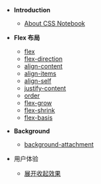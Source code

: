 - **Introduction**
  - [About CSS Notebook](/README.md)
- **Flex 布局**

  - [flex](/flex.md)
  - [flex-direction](/flex-direction.md)
  - [align-content](/flex-align-content.md)
  - [align-items](/flex-align-items.md)
  - [align-self](/flex-align-self.md)
  - [justify-content](/flex-justify-content.md)
  - [order](/flex-order.md)
  - [flex-grow](/flex-grow.md)
  - [flex-shrink](/flex-shrink.md)
  - [flex-basis](/flex-basis.md)

- **Background**

  - [background-attachment](/background-attachment.md)

- 用户体验
  - [展开收起效果](/experience-foldable.md)
